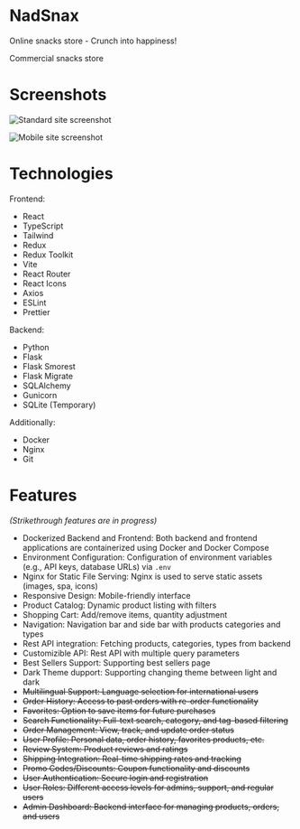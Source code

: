 # NadSnax

Online snacks store - Crunch into happiness!

Commercial snacks store

# Screenshots

![Standard site screenshot](https://i.ibb.co/nNkPWDNX/image.png)

![Mobile site screenshot](https://i.ibb.co/mFFcPGkP/image.png)  

# Technologies

Frontend:

- React
- TypeScript
- Tailwind
- Redux
- Redux Toolkit
- Vite
- React Router
- React Icons
- Axios
- ESLint
- Prettier

Backend:

- Python
- Flask
- Flask Smorest
- Flask Migrate
- SQLAlchemy
- Gunicorn
- SQLite (Temporary)

Additionally:

- Docker
- Nginx
- Git

# Features

_(Strikethrough features are in progress)_

- Dockerized Backend and Frontend: Both backend and frontend applications are containerized using Docker and Docker Compose
- Environment Configuration: Configuration of environment variables (e.g., API keys, database URLs) via `.env`
- Nginx for Static File Serving: Nginx is used to serve static assets (images, spa, icons)
- Responsive Design: Mobile-friendly interface
- Product Catalog: Dynamic product listing with filters
- Shopping Cart: Add/remove items, quantity adjustment
- Navigation: Navigation bar and side bar with products categories and types
- Rest API integration: Fetching products, categories, types from backend
- Customizible API: Rest API with multiple query parameters
- Best Sellers Support: Supporting best sellers page
- Dark Theme dupport: Supporting changing theme between light and dark
- ~~Multilingual Support: Language selection for international users~~
- ~~Order History: Access to past orders with re-order functionality~~
- ~~Favorites: Option to save items for future purchases~~
- ~~Search Functionality: Full-text search, category, and tag-based filtering~~
- ~~Order Management: View, track, and update order status~~
- ~~User Profile: Personal data, order history, favorites products, etc.~~
- ~~Review System: Product reviews and ratings~~
- ~~Shipping Integration: Real-time shipping rates and tracking~~
- ~~Promo Codes/Discounts: Coupon functionality and discounts~~
- ~~User Authentication: Secure login and registration~~
- ~~User Roles: Different access levels for admins, support, and regular users~~
- ~~Admin Dashboard: Backend interface for managing products, orders, and users~~
